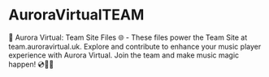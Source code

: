 # AuroraVirtualTEAM
🎵 Aurora Virtual: Team Site Files 🌐 - These files power the Team Site at team.auroravirtual.uk. Explore and contribute to enhance your music player experience with Aurora Virtual. Join the team and make music magic happen! 💿🚀🎶
